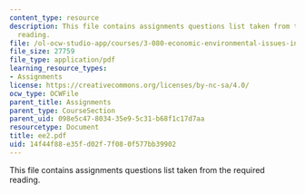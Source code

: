 ```yaml
---
content_type: resource
description: This file contains assignments questions list taken from the required
  reading.
file: /ol-ocw-studio-app/courses/3-080-economic-environmental-issues-in-materials-selection-fall-2005/14f44f88e35fd02f7f080f577bb39902_ee2.pdf
file_size: 27759
file_type: application/pdf
learning_resource_types:
- Assignments
license: https://creativecommons.org/licenses/by-nc-sa/4.0/
ocw_type: OCWFile
parent_title: Assignments
parent_type: CourseSection
parent_uid: 098e5c47-8034-35e9-5c31-b68f1c17d7aa
resourcetype: Document
title: ee2.pdf
uid: 14f44f88-e35f-d02f-7f08-0f577bb39902
---
```

This file contains assignments questions list taken from the required reading.